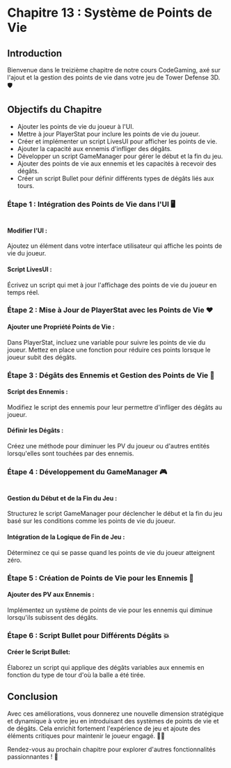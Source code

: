 # Chapitre 13 : Système de Points de Vie
## Introduction

Bienvenue dans le treizième chapitre de notre cours CodeGaming, axé sur l'ajout et la gestion des points de vie dans votre jeu de Tower Defense 3D. 🛡️

## Objectifs du Chapitre

- Ajouter les points de vie du joueur à l'UI.
- Mettre à jour PlayerStat pour inclure les points de vie du joueur.
- Créer et implémenter un script LivesUI pour afficher les points de vie.
- Ajouter la capacité aux ennemis d'infliger des dégâts.
- Développer un script GameManager pour gérer le début et la fin du jeu.
- Ajouter des points de vie aux ennemis et les capacités à recevoir des dégâts.
- Créer un script Bullet pour définir différents types de dégâts liés aux tours.

### Étape 1 : Intégration des Points de Vie dans l'UI 🖥️

![]()

#### Modifier l'UI :
Ajoutez un élément dans votre interface utilisateur qui affiche les points de vie du joueur.

#### Script LivesUI :
Écrivez un script qui met à jour l'affichage des points de vie du joueur en temps réel.

### Étape 2 : Mise à Jour de PlayerStat avec les Points de Vie ❤️
#### Ajouter une Propriété Points de Vie :
Dans PlayerStat, incluez une variable pour suivre les points de vie du joueur.
Mettez en place une fonction pour réduire ces points lorsque le joueur subit des dégâts.

### Étape 3 : Dégâts des Ennemis et Gestion des Points de Vie 🔪
#### Script des Ennemis :
Modifiez le script des ennemis pour leur permettre d'infliger des dégâts au joueur.

#### Définir les Dégâts :
Créez une méthode pour diminuer les PV du joueur ou d'autres entités lorsqu'elles sont touchées par des ennemis.

### Étape 4 : Développement du GameManager 🎮

![]()

#### Gestion du Début et de la Fin du Jeu :
Structurez le script GameManager pour déclencher le début et la fin du jeu basé sur les conditions comme les points de vie du joueur.

#### Intégration de la Logique de Fin de Jeu :
Déterminez ce qui se passe quand les points de vie du joueur atteignent zéro.

### Étape 5 : Création de Points de Vie pour les Ennemis 🎯
#### Ajouter des PV aux Ennemis :
Implémentez un système de points de vie pour les ennemis qui diminue lorsqu'ils subissent des dégâts.

### Étape 6 : Script Bullet pour Différents Dégâts 💥
#### Créer le Script Bullet:
Élaborez un script qui applique des dégâts variables aux ennemis en fonction du type de tour d'où la balle a été tirée.

## Conclusion
Avec ces améliorations, vous donnerez une nouvelle dimension stratégique et dynamique à votre jeu en introduisant des systèmes de points de vie et de dégâts. Cela enrichit fortement l'expérience de jeu et ajoute des éléments critiques pour maintenir le joueur engagé. 🏹✨

Rendez-vous au prochain chapitre pour explorer d'autres fonctionnalités passionnantes ! 🚀
